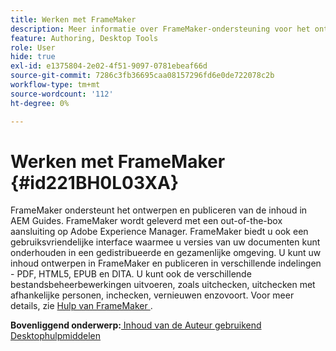 ```yaml
---
title: Werken met FrameMaker
description: Meer informatie over FrameMaker-ondersteuning voor het ontwerpen en publiceren van inhoud in AEM Guides.
feature: Authoring, Desktop Tools
role: User
hide: true
exl-id: e1375804-2e02-4f51-9097-0781ebeaf66d
source-git-commit: 7286c3fb36695caa08157296fd6e0de722078c2b
workflow-type: tm+mt
source-wordcount: '112'
ht-degree: 0%

---
```


# Werken met FrameMaker {#id221BH0L03XA}

FrameMaker ondersteunt het ontwerpen en publiceren van de inhoud in AEM Guides. FrameMaker wordt geleverd met een out-of-the-box aansluiting op Adobe Experience Manager. FrameMaker biedt u ook een gebruiksvriendelijke interface waarmee u versies van uw documenten kunt onderhouden in een gedistribueerde en gezamenlijke omgeving. U kunt uw inhoud ontwerpen in FrameMaker en publiceren in verschillende indelingen - PDF, HTML5, EPUB en DITA. U kunt ook de verschillende bestandsbeheerbewerkingen uitvoeren, zoals uitchecken, uitchecken met afhankelijke personen, inchecken, vernieuwen enzovoort. Voor meer details, zie [ Hulp van FrameMaker ](https://help.adobe.com/en_US/framemaker/using/index.html).

**Bovenliggend onderwerp:**[ Inhoud van de Auteur gebruikend Desktophulpmiddelen ](author-desktop-tools.md)

